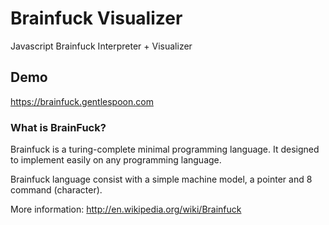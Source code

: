 # Brainfuck Visualizer
Javascript Brainfuck Interpreter + Visualizer

## Demo
https://brainfuck.gentlespoon.com

### What is BrainFuck?
Brainfuck is a turing-complete minimal programming language. It designed to implement easily on any programming language.

Brainfuck language consist with a simple machine model, a pointer and 8 command (character).

More information: http://en.wikipedia.org/wiki/Brainfuck

